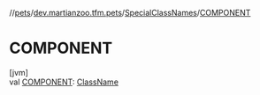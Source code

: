 //[pets](../../../index.md)/[dev.martianzoo.tfm.pets](../index.md)/[SpecialClassNames](index.md)/[COMPONENT](-c-o-m-p-o-n-e-n-t.md)

# COMPONENT

[jvm]\
val [COMPONENT](-c-o-m-p-o-n-e-n-t.md): [ClassName](../../dev.martianzoo.tfm.pets.ast/-class-name/index.md)
